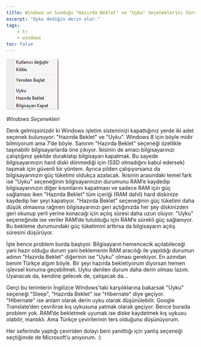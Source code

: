 ```yaml
---
title: Windows'un Sunduğu "Hazırda Beklet" ve "Uyku" Seçeneklerini Sürekli Ters Algılamam
excerpt: "Uyku dediğin derin olur."
tags:
    - tr
    - windows
toc: false
---
```


![Windows Seçenekleri ](/assets/images/blog/14/2014-08-20-a.png)

*Windows Seçenekleri*

 Denk gelmişsinizdir ki Windows işletim sisteminizi kapattığınız yerde iki adet
 seçenek bulunuyor: "Hazırda Beklet" ve "Uyku". Windows 8 için böyle midir
 bilmiyorum ama 7’de böyle. Sanırım "Hazırda Beklet" seçeneği özellikle
 taşınabilir bilgisayarlarda öne çıkıyor. İkisinin de amacı bilgisayarınızı
 çalıştığınız şekilde duraklatıp bilgisayarı kapatmak. Bu sayede
 bilgisayarınızın hard diski dönmediği için (SSD olmadığını kabul edersek)
 taşımak için güvenli bir yöntem. Ayrıca pilden çalışıyorsanız da
 bilgisayarınızın güç tüketimi oldukça azalacak. İkisinin arasındaki temel fark
 ise "Uyku" seçeneğinin bilgisayarınızın durumunu RAM’e kaydedip
 bilgisayarınızın diğer kısımlarını kapatması ve sadece RAM için güç sağlaması
 iken "Hazırda Beklet" tüm içeriği (RAM dahil) hard diskinize kaydedip her şeyi
 kapatıyor. "Hazırda Beklet" seçeneğinin güç tüketimi daha düşük olmasına rağmen
 bilgisayarınızı geri açtığınızda her şey diskinizden geri okunup yerli yerine
 konacağı için açılış süresi daha uzun oluyor. "Uyku" seçeneğinde ise veriler
 RAM’de tutulduğu için RAM’e sürekli güç sağlanıyor. Bu bekleme durumundaki güç
 tüketimini arttırsa da bilgisayarın açılış süresini düşürüyor.

İşte bence problem burda başlıyor. Bilgisayarın hemencecik açılabileceği yani
hazır olduğu durum yani beklemenin RAM aracılığı ile yapıldığı durumun adının
"Hazırda Beklet" diğerinin ise "Uyku" olması gerekiyor. En azından benim Türkçe
algım böyle. Bir şeyi hazırda bekletiyorum diyorsan hemen işlevsel konuma
geçebilmeli. Uyku denilen durum daha derin olması lazım. Uyanacak da, kendine
gelecek de, çalışacak da…

Gerçi bu terimlerin İngilizce Windows’taki karşılıklarına bakarsak "Uyku"
seçeneği "Sleep", "Hazırda Beklet" ise "Hibernate" diye geçiyor. "Hibernate" ise
anlam olarak derin uyku olarak düşünülebilir. Google Translate’den çevrilirse
kış uykusuna yatmak olarak geçiyor. Bence burada problem yok. RAM’de bekletmek
uyumak ise diske kaydetmek kış uykusu olabilir, mantıklı. Ama Türkçe
çevirilerinin ters olduğunu düşünüyorum.

Her seferinde yaptığı çeviriden dolayı beni yanılttığı için yanlış seçeneği
seçtiğimde de Microsoft’u anıyorum. :)

